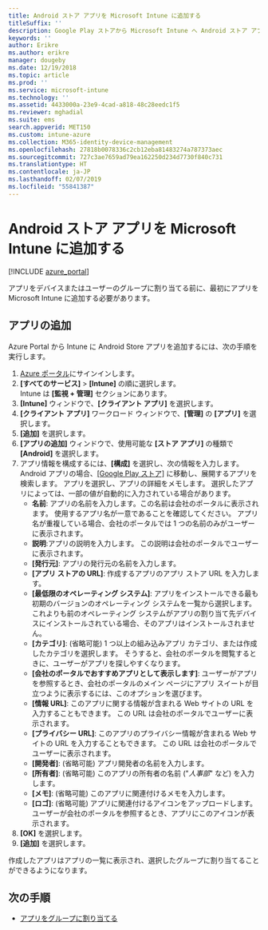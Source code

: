 ```yaml
---
title: Android ストア アプリを Microsoft Intune に追加する
titleSuffix: ''
description: Google Play ストアから Microsoft Intune へ Android ストア アプリを追加する方法について説明します。
keywords: ''
author: Erikre
ms.author: erikre
manager: dougeby
ms.date: 12/19/2018
ms.topic: article
ms.prod: ''
ms.service: microsoft-intune
ms.technology: ''
ms.assetid: 4433000a-23e9-4cad-a818-48c28eedc1f5
ms.reviewer: mghadial
ms.suite: ems
search.appverid: MET150
ms.custom: intune-azure
ms.collection: M365-identity-device-management
ms.openlocfilehash: 27818b0078336c2cb12eba81483274a787373aec
ms.sourcegitcommit: 727c3ae7659ad79ea162250d234d7730f840c731
ms.translationtype: HT
ms.contentlocale: ja-JP
ms.lasthandoff: 02/07/2019
ms.locfileid: "55841387"
---
```

# <a name="add-android-store-apps-to-microsoft-intune"></a>Android ストア アプリを Microsoft Intune に追加する

[!INCLUDE [azure_portal](./includes/azure_portal.md)]

アプリをデバイスまたはユーザーのグループに割り当てる前に、最初にアプリを Microsoft Intune に追加する必要があります。 

## <a name="add-an-app"></a>アプリの追加

Azure Portal から Intune に Android Store アプリを追加するには、次の手順を実行します。

1. [Azure ポータル](https://portal.azure.com)にサインインします。
2. **[すべてのサービス]** > **[Intune]** の順に選択します。  
    Intune は **[監視 + 管理]** セクションにあります。
3. **[Intune]** ウィンドウで、**[クライアント アプリ]** を選択します。
4. **[クライアント アプリ]** ワークロード ウィンドウで、**[管理]** の **[アプリ]** を選択します。
5. **[追加]** を選択します。
6. **[アプリの追加]** ウィンドウで、使用可能な **[ストア アプリ]** の種類で **[Android]** を選択します。
7. アプリ情報を構成するには、**[構成]** を選択し、次の情報を入力します。 Android アプリの場合、[[Google Play ストア]](https://play.google.com/store) に移動し、展開するアプリを検索します。 アプリを選択し、アプリの詳細をメモします。 選択したアプリによっては、一部の値が自動的に入力されている場合があります。
    - **名前**: アプリの名前を入力します。この名前は会社のポータルに表示されます。 使用するアプリ名が一意であることを確認してください。 アプリ名が重複している場合、会社のポータルでは 1 つの名前のみがユーザーに表示されます。
    - **説明**:アプリの説明を入力します。 この説明は会社のポータルでユーザーに表示されます。
    - **[発行元]**: アプリの発行元の名前を入力します。
    - **[アプリ ストアの URL]**: 作成するアプリのアプリ ストア URL を入力します。
    - **[最低限のオペレーティング システム]**: アプリをインストールできる最も初期のバージョンのオペレーティング システムを一覧から選択します。 これよりも前のオペレーティング システムがアプリの割り当て先デバイスにインストールされている場合、そのアプリはインストールされません。
    - **[カテゴリ]**: (省略可能) 1 つ以上の組み込みアプリ カテゴリ、または作成したカテゴリを選択します。 そうすると、会社のポータルを閲覧するときに、ユーザーがアプリを探しやすくなります。
    - **[会社のポータルでおすすめアプリとして表示します]**: ユーザーがアプリを参照するとき、会社のポータルのメイン ページにアプリ スイートが目立つように表示するには、このオプションを選びます。
    - **[情報 URL]**: このアプリに関する情報が含まれる Web サイトの URL を入力することもできます。 この URL は会社のポータルでユーザーに表示されます。
    - **[プライバシー URL]**: このアプリのプライバシー情報が含まれる Web サイトの URL を入力することもできます。 この URL は会社のポータルでユーザーに表示されます。
    - **[開発者]**: (省略可能) アプリ開発者の名前を入力します。
    - **[所有者]**: (省略可能) このアプリの所有者の名前 ("*人事部*" など) を入力します。
    - **[メモ]**: (省略可能) このアプリに関連付けるメモを入力します。
    - **[ロゴ]**: (省略可能) アプリに関連付けるアイコンをアップロードします。 ユーザーが会社のポータルを参照するとき、アプリにこのアイコンが表示されます。
1. **[OK]** を選択します。
2. **[追加]** を選択します。

作成したアプリはアプリの一覧に表示され、選択したグループに割り当てることができるようになります。 

## <a name="next-steps"></a>次の手順

- [アプリをグループに割り当てる](apps-deploy.md)
